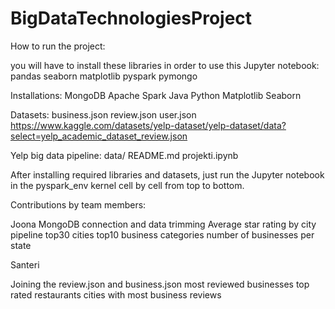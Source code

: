 # BigDataTechnologiesProject

How to run the project:

you will have to install these libraries in order to use this Jupyter notebook:
pandas
seaborn
matplotlib
pyspark
pymongo

Installations:
MongoDB
Apache Spark
Java
Python
Matplotlib
Seaborn

Datasets:
business.json
review.json
user.json
https://www.kaggle.com/datasets/yelp-dataset/yelp-dataset/data?select=yelp_academic_dataset_review.json

Yelp big data pipeline:
data/
README.md
projekti.ipynb

After installing required libraries and datasets, just run the Jupyter notebook in the pyspark_env kernel cell by cell from top to bottom.

Contributions by team members:

Joona
MongoDB connection and data trimming
Average star rating by city
pipeline
top30 cities
top10 business categories
number of businesses per state

Santeri

Joining the review.json and business.json
most reviewed businesses
top rated restaurants
cities with most business reviews